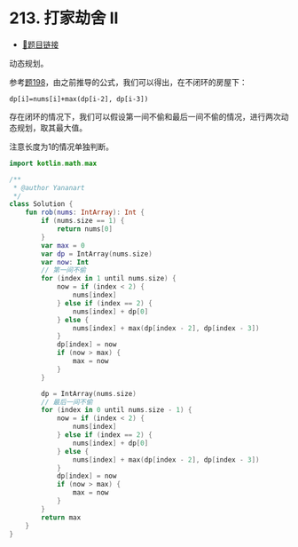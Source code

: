 # 213. 打家劫舍 II

- [🔗题目链接](https://leetcode-cn.com/problems/house-robber-ii/)

动态规划。

参考[题198](0198.house-robber.md)，由之前推导的公式，我们可以得出，在不闭环的房屋下：

`dp[i]=nums[i]+max(dp[i-2], dp[i-3])`

存在闭环的情况下，我们可以假设第一间不偷和最后一间不偷的情况，进行两次动态规划，取其最大值。

注意长度为1的情况单独判断。

```kotlin
import kotlin.math.max

/**
 * @author Yananart
 */
class Solution {
    fun rob(nums: IntArray): Int {
        if (nums.size == 1) {
            return nums[0]
        }
        var max = 0
        var dp = IntArray(nums.size)
        var now: Int
        // 第一间不偷
        for (index in 1 until nums.size) {
            now = if (index < 2) {
                nums[index]
            } else if (index == 2) {
                nums[index] + dp[0]
            } else {
                nums[index] + max(dp[index - 2], dp[index - 3])
            }
            dp[index] = now
            if (now > max) {
                max = now
            }
        }

        dp = IntArray(nums.size)
        // 最后一间不偷
        for (index in 0 until nums.size - 1) {
            now = if (index < 2) {
                nums[index]
            } else if (index == 2) {
                nums[index] + dp[0]
            } else {
                nums[index] + max(dp[index - 2], dp[index - 3])
            }
            dp[index] = now
            if (now > max) {
                max = now
            }
        }
        return max
    }
}
```
